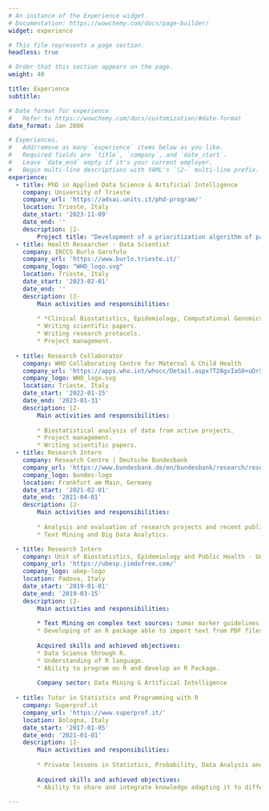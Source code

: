 ```yaml
---
# An instance of the Experience widget.
# Documentation: https://wowchemy.com/docs/page-builder/
widget: experience

# This file represents a page section.
headless: true

# Order that this section appears on the page.
weight: 40

title: Experience
subtitle:

# Date format for experience
#   Refer to https://wowchemy.com/docs/customization/#date-format
date_format: Jan 2006

# Experiences.
#   Add/remove as many `experience` items below as you like.
#   Required fields are `title`, `company`, and `date_start`.
#   Leave `date_end` empty if it's your current employer.
#   Begin multi-line descriptions with YAML's `|2-` multi-line prefix.
experience:
  - title: PhD in Applied Data Science & Artificial Intelligence
    company: University of Trieste
    company_url: 'https://adsai.units.it/phd-program/'
    location: Trieste, Italy
    date_start: '2023-11-09'
    date_end: ''
    description: |2-
        Project title: "Development of a prioritization algorithm of pathogenic variants based on public databases of different origins."
  - title: Health Researcher - Data Scientist
    company: IRCCS Burlo Garofolo
    company_url: 'https://www.burlo.trieste.it/'
    company_logo: "WHO_logo.svg"
    location: Trieste, Italy
    date_start: '2023-02-01'
    date_end: ''
    description: |2-
        Main activities and responsibilities:
        
        * *Clinical Biostatistics, Epidemiology, Computational Genomics.*
        * Writing scientific papers.
        * Writing research protocols.
        * Project management.
        
  - title: Research Collaborator
    company: WHO Collaborating Centre for Maternal & Child Health
    company_url: 'https://apps.who.int/whocc/Detail.aspx?T28gvIaS0+uDrSKBCUN0vw=='
    company_logo: WHO_logo.svg
    location: Trieste, Italy
    date_start: '2022-01-15'
    date_end: '2023-01-31'
    description: |2-
        Main activities and responsibilities:
        
        * Biostatistical analysis of data from active projects.
        * Project management.
        * Writing scientific papers.
  - title: Research Intern
    company: Research Centre | Deutsche Bundesbank
    company_url: 'https://www.bundesbank.de/en/bundesbank/research/research-centre'
    company_logo: bundes-logo
    location: Frankfurt am Main, Germany
    date_start: '2021-02-01'
    date_end: '2021-04-01'
    description: |2-
        Main activities and responsibilities:
        
        * Analysis and evaluation of research projects and recent publications.
        * Text Mining and Big Data Analytics.

  - title: Research Intern
    company: Unit of Biostatistics, Epidemiology and Public Health - University of Padova
    company_url: 'https://ubesp.jimdofree.com/'
    company_logo: ubep-logo
    location: Padova, Italy
    date_start: '2019-01-01'
    date_end: '2019-03-15'
    description: |2-
        Main activities and responsibilities:
        
        * Text Mining on complex text sources: tumor marker guidelines. 
        * Developing of an R package able to import text from PDF files.
        
        Acquired skills and achieved objectives:
        * Data Science through R. 
        * Understanding of R language. 
        * Ability to program on R and develop an R Package.
        
        Company sector: Data Mining & Artificial Intelligence
        
  - title: Tutor in Statistics and Programming with R
    company: Superprof.it
    company_url: 'https://www.superprof.it/'
    location: Bologna, Italy
    date_start: '2017-01-05'
    date_end: '2021-01-01'
    description: |2-
        Main activities and responsibilities:
        
        * Private lessons in Statistics, Probability, Data Analysis and Programming with R for undergraduate students of Bachelor's and Master's Degree Courses.
        
        Acquired skills and achieved objectives:
        * Ability to share and integrate knowledge adapting it to different contexts and study paths.

---
```

